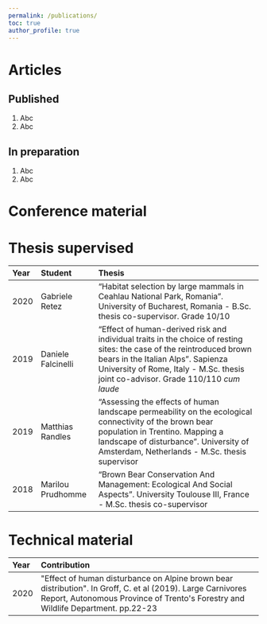 ```yaml
---
permalink: /publications/
toc: true
author_profile: true
---
```

# Articles
## Published
1. Abc
2. Abc

## In preparation
1. Abc
2. Abc
  
# Conference material

# Thesis supervised

| **Year** | **Student** | **Thesis** | 
|:---------|:------------|:-----------| 
|    2020  |  Gabriele Retez  | “Habitat selection by large mammals in Ceahlau National Park, Romania”. University of Bucharest, Romania - B.Sc. thesis co-supervisor. Grade 10/10|
|    2019  |  Daniele Falcinelli  | “Effect of human-derived risk and individual traits in the choice of resting sites: the case of the reintroduced brown bears in the Italian Alps”. Sapienza University of Rome, Italy - M.Sc. thesis joint co-advisor. Grade 110/110 _cum laude_|
|    2019  |  Matthias Randles  | “Assessing the effects of human landscape permeability on the ecological connectivity of the brown bear population in Trentino. Mapping a landscape of disturbance”. University of Amsterdam, Netherlands - M.Sc. thesis supervisor |
|    2018  |  Marilou Prudhomme  | “Brown Bear Conservation And Management: Ecological And Social Aspects”. University Toulouse III, France - M.Sc. thesis co-supervisor |


# Technical material
| **Year** | **Contribution** | 
|:---------|:-----------------|
|    2020  | "Effect of human disturbance on Alpine brown bear distribution". In Groff, C. et al (2019). Large Carnivores Report, Autonomous Province of Trento's Forestry and Wildlife Department. pp.22-23 |
